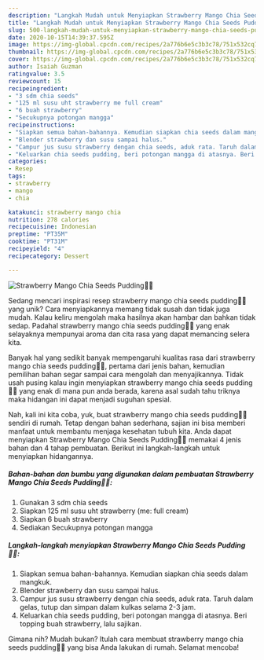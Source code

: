 ```yaml
---
description: "Langkah Mudah untuk Menyiapkan Strawberry Mango Chia Seeds Pudding👩‍🍳, Enak Banget"
title: "Langkah Mudah untuk Menyiapkan Strawberry Mango Chia Seeds Pudding👩‍🍳, Enak Banget"
slug: 500-langkah-mudah-untuk-menyiapkan-strawberry-mango-chia-seeds-pudding-enak-banget
date: 2020-10-15T14:39:37.595Z
image: https://img-global.cpcdn.com/recipes/2a776b6e5c3b3c78/751x532cq70/strawberry-mango-chia-seeds-pudding👩🍳-foto-resep-utama.jpg
thumbnail: https://img-global.cpcdn.com/recipes/2a776b6e5c3b3c78/751x532cq70/strawberry-mango-chia-seeds-pudding👩🍳-foto-resep-utama.jpg
cover: https://img-global.cpcdn.com/recipes/2a776b6e5c3b3c78/751x532cq70/strawberry-mango-chia-seeds-pudding👩🍳-foto-resep-utama.jpg
author: Isaiah Guzman
ratingvalue: 3.5
reviewcount: 15
recipeingredient:
- "3 sdm chia seeds"
- "125 ml susu uht strawberry me full cream"
- "6 buah strawberry"
- "Secukupnya potongan mangga"
recipeinstructions:
- "Siapkan semua bahan-bahannya. Kemudian siapkan chia seeds dalam mangkuk."
- "Blender strawberry dan susu sampai halus."
- "Campur jus susu strawberry dengan chia seeds, aduk rata. Taruh dalam gelas, tutup dan simpan dalam kulkas selama 2-3 jam."
- "Keluarkan chia seeds pudding, beri potongan mangga di atasnya. Beri topping buah strawberry, lalu sajikan."
categories:
- Resep
tags:
- strawberry
- mango
- chia

katakunci: strawberry mango chia 
nutrition: 278 calories
recipecuisine: Indonesian
preptime: "PT35M"
cooktime: "PT31M"
recipeyield: "4"
recipecategory: Dessert

---
```



![Strawberry Mango Chia Seeds Pudding👩‍🍳](https://img-global.cpcdn.com/recipes/2a776b6e5c3b3c78/751x532cq70/strawberry-mango-chia-seeds-pudding👩🍳-foto-resep-utama.jpg)

Sedang mencari inspirasi resep strawberry mango chia seeds pudding👩‍🍳 yang unik? Cara menyiapkannya memang tidak susah dan tidak juga mudah. Kalau keliru mengolah maka hasilnya akan hambar dan bahkan tidak sedap. Padahal strawberry mango chia seeds pudding👩‍🍳 yang enak selayaknya mempunyai aroma dan cita rasa yang dapat memancing selera kita.



Banyak hal yang sedikit banyak mempengaruhi kualitas rasa dari strawberry mango chia seeds pudding👩‍🍳, pertama dari jenis bahan, kemudian pemilihan bahan segar sampai cara mengolah dan menyajikannya. Tidak usah pusing kalau ingin menyiapkan strawberry mango chia seeds pudding👩‍🍳 yang enak di mana pun anda berada, karena asal sudah tahu triknya maka hidangan ini dapat menjadi suguhan spesial.


Nah, kali ini kita coba, yuk, buat strawberry mango chia seeds pudding👩‍🍳 sendiri di rumah. Tetap dengan bahan sederhana, sajian ini bisa memberi manfaat untuk membantu menjaga kesehatan tubuh kita. Anda dapat menyiapkan Strawberry Mango Chia Seeds Pudding👩‍🍳 memakai 4 jenis bahan dan 4 tahap pembuatan. Berikut ini langkah-langkah untuk menyiapkan hidangannya.

<!--inarticleads1-->

##### Bahan-bahan dan bumbu yang digunakan dalam pembuatan Strawberry Mango Chia Seeds Pudding👩‍🍳:

1. Gunakan 3 sdm chia seeds
1. Siapkan 125 ml susu uht strawberry (me: full cream)
1. Siapkan 6 buah strawberry
1. Sediakan Secukupnya potongan mangga




<!--inarticleads2-->

##### Langkah-langkah menyiapkan Strawberry Mango Chia Seeds Pudding👩‍🍳:

1. Siapkan semua bahan-bahannya. Kemudian siapkan chia seeds dalam mangkuk.
1. Blender strawberry dan susu sampai halus.
1. Campur jus susu strawberry dengan chia seeds, aduk rata. Taruh dalam gelas, tutup dan simpan dalam kulkas selama 2-3 jam.
1. Keluarkan chia seeds pudding, beri potongan mangga di atasnya. Beri topping buah strawberry, lalu sajikan.




Gimana nih? Mudah bukan? Itulah cara membuat strawberry mango chia seeds pudding👩‍🍳 yang bisa Anda lakukan di rumah. Selamat mencoba!
